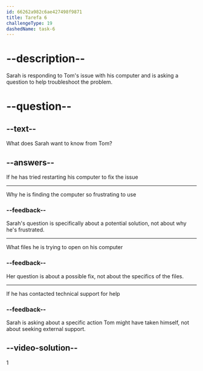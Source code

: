 ```yaml
---
id: 66262a982c6ae427498f9871
title: Tarefa 6
challengeType: 19
dashedName: task-6
---
```


<!--
AUDIO REFERENCE:
Sarah: Oh, that's frustrating. Have you tried restarting it?
-->

# --description--

Sarah is responding to Tom's issue with his computer and is asking a question to help troubleshoot the problem.

# --question--

## --text--

What does Sarah want to know from Tom?

## --answers--

If he has tried restarting his computer to fix the issue

---

Why he is finding the computer so frustrating to use

### --feedback--

Sarah's question is specifically about a potential solution, not about why he's frustrated.

---

What files he is trying to open on his computer

### --feedback--

Her question is about a possible fix, not about the specifics of the files.

---

If he has contacted technical support for help

### --feedback--

Sarah is asking about a specific action Tom might have taken himself, not about seeking external support.

## --video-solution--

1
